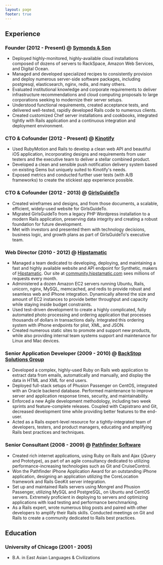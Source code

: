 ```yaml
---
layout: page
footer: true
---
```

## Experience
### Founder (2012 - Present) @ [Symonds & Son](http://symondsandson.com)
* Deployed highly-monitored, highly-available cloud installations composed of dozens of servers to RackSpace, Amazon Web Services, and Digital Ocean.
* Managed and developed specialized recipes to consistently provision and deploy numerous server-side software packages, including postgresql, elasticsearch, nginx, redis, and many others.
* Evaluated institutional knowledge and corporate requirements to deliver infrastructure recommendations and cloud computing proposals to large corporations seeking to modernize their server setups.
* Understood functional requirements, created acceptance tests, and delivered well-tested, rapidly developed Rails code to numerous clients.
* Created customized Chef server installations and cookbooks, integrated tightly with Rails application and a continuous integration and deployment environment.

### CTO & Cofounder (2012 - Present) @ [Kinotify](http://kinotify.com)
* Used RubyMotion and Rails to develop a clean web API and beautiful iOS application, incorporating designs and requirements from user testers and the executive team to deliver a stellar combined product.
* Developed a clean and sensible push notification delivery system based on existing Gems but uniquely suited to Kinotify's needs.
* Exposed metrics and conducted further user tests (with A/B frameworks) to create the stickiest app experience possible.

### CTO & Cofounder (2012 - 2013) @ [GirlsGuideTo](http://girlsguideto.com)
* Created wireframes and designs, and from those documents, a scalable, efficient, widely-used website for GirlsGuideTo.
* Migrated GirlsGuideTo from a legacy PHP Wordpress installation to a modern Rails application, preserving data integrity and creating a robust foundation for future development.
* Met with investors and presented them with technology decisions, business logic, and growth plans as part of GirlsGuideTo's executive team.

### Web Director (2010 - 2012) @ [Hipstamatic](http://hipstamatic.com)
* Managed a team dedicated to developing, deploying, and maintaining a fast and highly available website and API endpoint for Synthetic, makers of [Hipstamatic](http://hipstamaticapp.com). Our site at [community.hipstamatic.com](http://community.hipstamatic.com) sees millions of requests every month.
* Administered a dozen Amazon EC2 servers running Ubuntu, Rails, unicorn, nginx, MySQL, memcached, and redis to provide robust and seamless web and iPhone integration. Dynamically altered the size and amount of EC2 instances to provide better throughput and capacity while staying inside budget constraints.
* Used test-driven development to create a highly complicated, fully automated photo processing and ordering application that processes thousands of dollars in transactions daily. Integrated this ordering system with iPhone endpoints for plist, XML, and JSON.
* Created numerous static sites to promote and support new products, while also providing internal team systems support and maintenance for Linux and Mac devices.

### Senior Application Developer (2009 - 2010) @ [BackStop Solutions Group](http://www.backstopsolutions.com/)
* Developed a complex, highly-used Ruby on Rails web application to extract data from emails, automatically and manually, and display the data in HTML and XML for end users.
* Deployed full-stack setups of Phusion Passenger on CentOS, integrated with an Oracle backend database. Performed maintenance to improve server and application response times, security, and maintainability.
* Enforced a new Agile development methodology, including two week sprints and feature-complete releases. Coupled with Capistrano and Git, decreased development time while providing better features to the end-user.
* Acted as a Rails expert-level resource for a tightly-integrated team of developers, testers, and product managers, educating and amplifying Rails best practices and techniques.

### Senior Consultant (2008 - 2009) @ [Pathfinder Software](http://pathfindersoftware.com/)
* Created rich internet applications, using Ruby on Rails and Ajax (jQuery and Prototype), as part of an agile consultancy dedicated to utilizing performance-increasing technologies such as Git and CruiseControl.
* Won the Pathfinder iPhone Application Award for an outstanding iPhone application, designing an application utilizing the CoreLocation framework and Rails GeoKit server integration.
* Set up and maintained Rails servers using Mongrel and Phusion Passenger, utilizing MySQL and PostgreSQL, on Ubuntu and CentOS servers. Extremely proficient in deploying to servers and optimizing applications with load testing and performance benchmarking.
* As a Rails expert, wrote numerous blog posts and paired with other developers to amplify their Rails skills. Conducted meetings on Git and Rails to create a community dedicated to Rails best practices.

## Education
### University of Chicago (2001 - 2005)
* B.A. in East Asian Languages & Civilizations